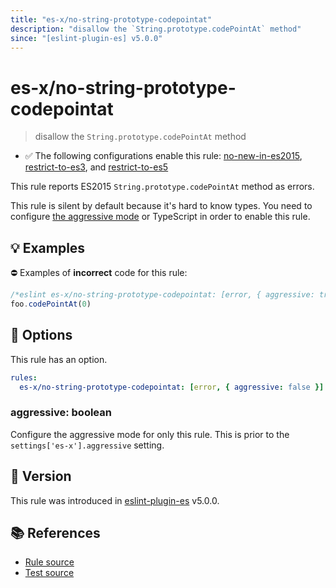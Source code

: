 ```yaml
---
title: "es-x/no-string-prototype-codepointat"
description: "disallow the `String.prototype.codePointAt` method"
since: "[eslint-plugin-es] v5.0.0"
---
```


# es-x/no-string-prototype-codepointat
> disallow the `String.prototype.codePointAt` method

- ✅ The following configurations enable this rule: [no-new-in-es2015], [restrict-to-es3], and [restrict-to-es5]

This rule reports ES2015 `String.prototype.codePointAt` method as errors.

This rule is silent by default because it's hard to know types. You need to configure [the aggressive mode](../#the-aggressive-mode) or TypeScript in order to enable this rule.

## 💡 Examples

⛔ Examples of **incorrect** code for this rule:

<eslint-playground type="bad">

```js
/*eslint es-x/no-string-prototype-codepointat: [error, { aggressive: true }] */
foo.codePointAt(0)
```

</eslint-playground>

## 🔧 Options

This rule has an option.

```yaml
rules:
  es-x/no-string-prototype-codepointat: [error, { aggressive: false }]
```

### aggressive: boolean

Configure the aggressive mode for only this rule.
This is prior to the `settings['es-x'].aggressive` setting.

## 🚀 Version

This rule was introduced in [eslint-plugin-es] v5.0.0.

[eslint-plugin-es]: https://github.com/mysticatea/eslint-plugin-es

## 📚 References

- [Rule source](https://github.com/eslint-community/eslint-plugin-es-x/blob/master/lib/rules/no-string-prototype-codepointat.js)
- [Test source](https://github.com/eslint-community/eslint-plugin-es-x/blob/master/tests/lib/rules/no-string-prototype-codepointat.js)

[no-new-in-es2015]: ../configs/index.md#no-new-in-es2015
[restrict-to-es3]: ../configs/index.md#restrict-to-es3
[restrict-to-es5]: ../configs/index.md#restrict-to-es5
